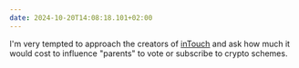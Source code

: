 ```yaml
---
date: 2024-10-20T14:08:18.101+02:00
---
```


I'm very tempted to approach the creators of [inTouch](https://intouch.family/) and ask how much it would cost to influence "parents" to vote or subscribe to crypto schemes.

